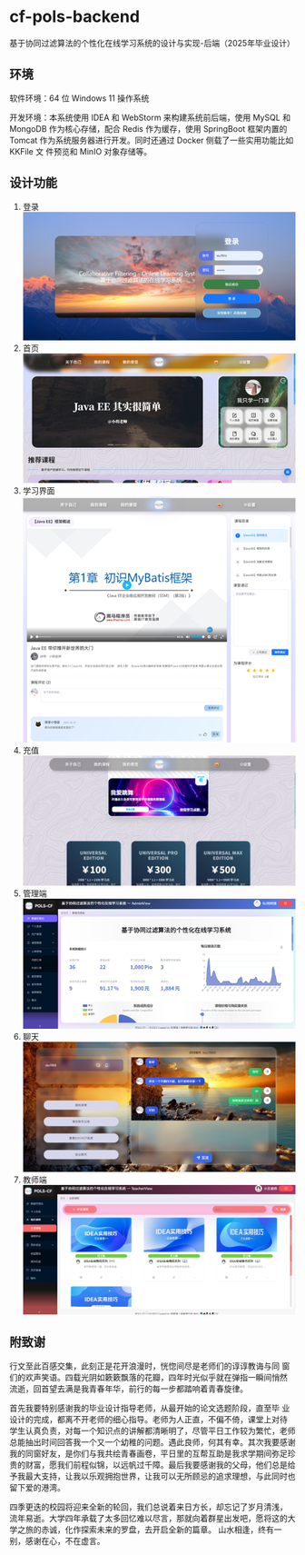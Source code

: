 # cf-pols-backend

基于协同过滤算法的个性化在线学习系统的设计与实现-后端（2025年毕业设计）

## 环境

软件环境：64 位 Windows 11 操作系统

开发环境：本系统使用 IDEA 和 WebStorm 来构建系统前后端，使用 MySQL 和
MongoDB 作为核心存储，配合 Redis 作为缓存，使用 SpringBoot 框架内置的 Tomcat
作为系统服务器进行开发。同时还通过 Docker 侧载了一些实用功能比如 KKFile 文
件预览和 MinIO 对象存储等。

## 设计功能

1. 登录
   ![登录.png](ReadMEImg/%E7%99%BB%E5%BD%95.png)
2. 首页
   ![首页.png](ReadMEImg/%E9%A6%96%E9%A1%B5.png)
3. 学习界面
   ![学习.png](ReadMEImg/%E5%AD%A6%E4%B9%A0.png)
4. 充值
   ![充值.png](ReadMEImg/%E5%85%85%E5%80%BC.png)
5. 管理端
   ![管理.png](ReadMEImg/%E7%AE%A1%E7%90%86.png)
6. 聊天
   ![聊天.png](ReadMEImg/%E8%81%8A%E5%A4%A9.png)
7. 教师端
   ![课程管理.png](ReadMEImg/%E8%AF%BE%E7%A8%8B%E7%AE%A1%E7%90%86.png)

## 附致谢

行文至此百感交集，此刻正是花开浪漫时，恍惚间尽是老师们的谆谆教诲与同
窗们的欢声笑语。四载光阴如簌簌飘落的花瓣，四年时光似乎就在弹指一瞬间悄然
流逝，回首望去满是我青春年华，前行的每一步都踏响着青春旋律。

首先我要特别感谢我的毕业设计指导老师，从最开始的论文选题阶段，直至毕
业设计的完成，都离不开老师的细心指导。老师为人正直，不偏不倚，课堂上对待
学生认真负责，对每一个知识点的讲解都清晰明了，尽管平日工作较为繁忙，老师
总能抽出时间回答我一个又一个幼稚的问题。遇此良师，何其有幸。其次我要感谢
我的同窗好友，是你们与我共绘青春画卷，平日里的互帮互助是我求学期间弥足珍
贵的财富，愿我们前程似锦，以远帆过千障。最后我要感谢我的父母，他们总是给
予我最大支持，让我以乐观拥抱世界，让我可以无所顾忌的追求理想，与此同时也
留下爱的港湾。

四季更迭的校园将迎来全新的轮回，我们总说着来日方长，却忘记了岁月清浅，
流年易逝。大学四年承载了太多回忆难以尽言，那就向着群星出发吧，愿将这的大
学之旅的赤诚，化作探索未来的罗盘，去开启全新的篇章。
山水相逢，终有一别，感谢在心，不在虚言。
